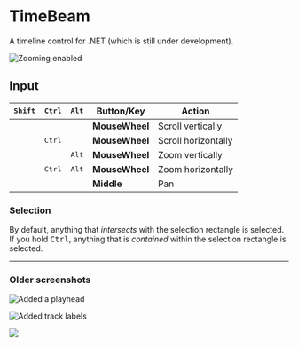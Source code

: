 # TimeBeam

A timeline control for .NET (which is still under development).

![Zooming enabled](http://i.imgur.com/mK9GXug.png)

## Input
 <kbd>Shift</kbd> | <kbd>Ctrl</kbd> | <kbd>Alt</kbd> | Button/Key     | Action
:----------------:|:---------------:|:--------------:|----------------|----------------------
                  |                 |                | **MouseWheel** | Scroll vertically
                  | <kbd>Ctrl</kbd> |                | **MouseWheel** | Scroll horizontally
                  |                 | <kbd>Alt</kbd> | **MouseWheel** | Zoom vertically
                  | <kbd>Ctrl</kbd> | <kbd>Alt</kbd> | **MouseWheel** | Zoom horizontally
                  |                 |                | **Middle**     | Pan

### Selection
By default, anything that *intersects* with the selection rectangle is selected.  
If you hold <kbd>Ctrl</kbd>, anything that is *contained* within the selection rectangle is selected.

---

### Older screenshots
![Added a playhead](http://i.imgur.com/MvPK02C.png)

![Added track labels](http://i.imgur.com/QKG6M3V.png)

![](http://i.imgur.com/c2c1C38.png)